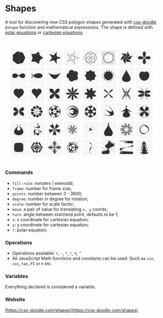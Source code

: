 # Shapes

A tool for discovering new CSS polygon shapes generated
with [css-doodle](https://css-doodle.com) `@shape` function and mathematical expressions.
The shape is defined with [polar equations](https://en.wikipedia.org/wiki/Polar_coordinate_system) or [cartesian equations](https://en.wikipedia.org/wiki/Cartesian_coordinate_system).

<br/>
<a href="http://css-doodle.com/shapes">
	<img alt="screenshot of interface" src="screenshot.png?v2" width="600px"/>
</a><br/>

### Commands
* `fill-rule`:  nonzero | evenodd;
* `frame`: number for frame size;
* `points`: number between 3 - 3600;
* `degree`:  number in degree for rotation;
* `scale`: number for scale factor;
* `move`: a pair of value for translating <code>x, y</code> coords;
* `turn`: angle between start/end point, defaults to be 1;
* `x`: x coordinate for cartesian equation;
* `y`: y coordinate for cartesian equation;
* `r`: polar equation;


### Operations

* Operations available: `+`, `-`, `*`, `/`, `%`, `^`
* All JavaScript Math functions and constants can be used. Such as `sin`, `cos`, `tan`, `PI` or `π` etc.

### Variables

  Everything declared is considered a variable.


### Website

[https://css-doodle.com/shapes](https://css-doodle.com/shapes)
